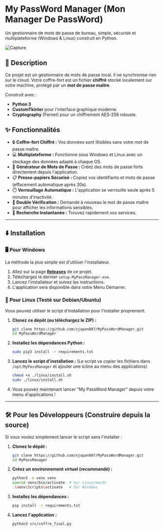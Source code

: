 # My PassWord Manager (Mon Manager De PassWord)

Un gestionnaire de mots de passe de bureau, simple, sécurisé et multiplateforme (Windows & Linux) construit en Python.

![Capture](https://github.com/xjapan007/MyPassWordManager/issues/3#issue-3566705369)

## 📖 Description

Ce projet est un gestionnaire de mots de passe local. Il ne synchronise rien sur le cloud. Votre coffre-fort est un fichier **chiffré** stocké localement sur votre machine, protégé par un **mot de passe maître**.

Construit avec :
* **Python 3**
* **CustomTkinter** pour l'interface graphique moderne.
* **Cryptography** (Fernet) pour un chiffrement AES-256 robuste.

## ✨ Fonctionnalités

* 🔒 **Coffre-fort Chiffré :** Vos données sont illisibles sans votre mot de passe maître.
* 💻 **Multiplateforme :** Fonctionne sous Windows et Linux avec un stockage des données adapté à chaque OS.
* 🎲 **Générateur de Mots de Passe :** Créez des mots de passe forts directement depuis l'application.
* 📋 **Presse-papiers Sécurisé :** Copiez vos identifiants et mots de passe (effacement automatique après 30s).
* ⏱️ **Verrouillage Automatique :** L'application se verrouille seule après 5 minutes d'inactivité.
* 🔐 **Double Vérification :** Demande à nouveau le mot de passe maître pour afficher les informations sensibles.
* 🔎 **Recherche Instantanée :** Trouvez rapidement vos services.

---

## ⬇️ Installation

### 🖥️ Pour Windows

La méthode la plus simple est d'utiliser l'installateur.

1.  Allez sur la page **[Releases](https://github.com/xjapan007/MyPassWordManager/releases)** de ce projet.
2.  Téléchargez le dernier `setup-MyPassManager.exe`.
3.  Lancez l'installateur et suivez les instructions.
4.  L'application sera disponible dans votre Menu Démarrer.

### 🐧 Pour Linux (Testé sur Debian/Ubuntu)

Vous pouvez utiliser le script d'installation pour l'installer proprement.

1.  **Clonez ce dépôt (ou téléchargez le ZIP) :**
    ```bash
    git clone https://github.com/xjapan007/MyPassWordManager.git
    cd MyPassWordManager
    ```

2.  **Installez les dépendances Python :**
    ```bash
    sudo pip3 install -r requirements.txt
    ```

3.  **Lancez le script d'installation :**
    (Le script va copier les fichiers dans `/opt/MyPassManager` et ajouter une icône au menu des applications)
    ```bash
    chmod +x ./linux/install.sh
    sudo ./linux/install.sh
    ```

4.  Vous pouvez maintenant lancer "My PassWord Manager" depuis votre menu d'applications !

---

## 🛠️ Pour les Développeurs (Construire depuis la source)

Si vous voulez simplement lancer le script sans l'installer :

1.  **Clonez le dépôt :**
    ```bash
    git clone https://github.com/xjapan007/MyPassWordManager.git
    cd MyPassManager
    ```

2.  **Créez un environnement virtuel (recommandé) :**
    ```bash
    python3 -m venv venv
    source venv/bin/activate  # Sur Linux/macOS
    .\venv\Scripts\activate   # Sur Windows
    ```

3.  **Installez les dépendances :**
    ```bash
    pip install -r requirements.txt
    ```

4.  **Lancez l'application :**
    ```bash
    python3 src/coffre_final.py
    ```